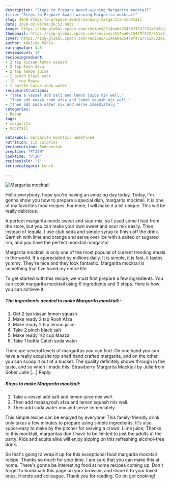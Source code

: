 ```yaml
---
description: "Steps to Prepare Award-winning Margarita mocktail"
title: "Steps to Prepare Award-winning Margarita mocktail"
slug: 4048-steps-to-prepare-award-winning-margarita-mocktail
date: 2020-02-05T04:26:53.993Z
image: https://img-global.cpcdn.com/recipes/514ea6e25479f472/751x532cq70/margarita-mocktail-recipe-main-photo.jpg
thumbnail: https://img-global.cpcdn.com/recipes/514ea6e25479f472/751x532cq70/margarita-mocktail-recipe-main-photo.jpg
cover: https://img-global.cpcdn.com/recipes/514ea6e25479f472/751x532cq70/margarita-mocktail-recipe-main-photo.jpg
author: Adeline Parks
ratingvalue: 4.8
reviewcount: 14
recipeingredient:
- 2 tsp kissan lemon squash
- 2 tsp Rooh Afza
- 2 tsp lemon juice
- 2 pinch black salt
- 12  cup Maaza
- 1 bottle Catch soda water
recipeinstructions:
- "Take a vessel add salt and lemon juice mix well."
- "Then add maaza,rooh afza and lemon squash mix well."
- "Then add soda water mix and serve immediately."
categories:
- Resep
tags:
- margarita
- mocktail

katakunci: margarita mocktail undefined
nutrition: 112 calories
recipecuisine: Indonesian
preptime: "PT34M"
cooktime: "PT2H"
recipeyield: "1"
recipecategory: Lunch

---
```



![Margarita mocktail](https://img-global.cpcdn.com/recipes/514ea6e25479f472/751x532cq70/margarita-mocktail-recipe-main-photo.jpg)

Hello everybody, hope you're having an amazing day today. Today, I'm gonna show you how to prepare a special dish, margarita mocktail. It is one of my favorites food recipes. For mine, I will make it a bit unique. This will be really delicious.

A perfect margarita needs sweet and sour mix, so I used some I had from the store, but you can make your own sweet and sour mix easily. Then, instead of tequila, I use club soda and simple syrup to finish off the drink. Garnish with lime and orange and serve over ice with a salted or sugared rim, and you have the perfect mocktail margarita!

Margarita mocktail is only one of the most popular of current trending meals in the world. It's appreciated by millions daily. It is simple, it is fast, it tastes yummy. They're nice and they look fantastic. Margarita mocktail is something that I've loved my entire life.


To get started with this recipe, we must first prepare a few ingredients. You can cook margarita mocktail using 6 ingredients and 3 steps. Here is how you can achieve it.

##### The ingredients needed to make Margarita mocktail::

1. Get 2 tsp kissan lemon squash
1. Make ready 2 tsp Rooh Afza
1. Make ready 2 tsp lemon juice
1. Take 2 pinch black salt
1. Make ready 1/2  cup Maaza
1. Take 1 bottle Catch soda water


There are several levels of margaritas you can find. On one hand you can have a really exquisite top shelf hand crafted margarita, and on the other you can scoop it out of a bucket. The quality definitely shows through in the taste, and so when I made this. Strawberry Margarita Mocktail by Julie from Sober Julie […] Reply. 

##### Steps to make Margarita mocktail:

1. Take a vessel add salt and lemon juice mix well.
1. Then add maaza,rooh afza and lemon squash mix well.
1. Then add soda water mix and serve immediately.


This simple recipe can be enjoyed by everyone! This family-friendly drink only takes a few minutes to prepare using simple ingredients. It&#39;s also super-easy to make by the pitcher for serving a crowd. Lime juice; Thanks to this mocktail, margaritas don&#39;t have to be limited to just the adults at the party. Kids and adults alike will enjoy sipping on this refreshing alcohol-free drink. 

So that's going to wrap it up for this exceptional food margarita mocktail recipe. Thanks so much for your time. I am sure that you can make this at home. There's gonna be interesting food at home recipes coming up. Don't forget to bookmark this page on your browser, and share it to your loved ones, friends and colleague. Thank you for reading. Go on get cooking!
